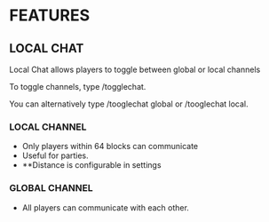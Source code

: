 # **FEATURES**


## **LOCAL CHAT**

Local Chat allows players to toggle between global or local channels

To toggle channels, type /togglechat.

You can alternatively type /tooglechat global or /tooglechat local.

### **LOCAL CHANNEL**

* Only players within 64 blocks can communicate
* Useful for parties.
* **Distance is configurable in settings

### **GLOBAL CHANNEL**

* All players can communicate with each other.
